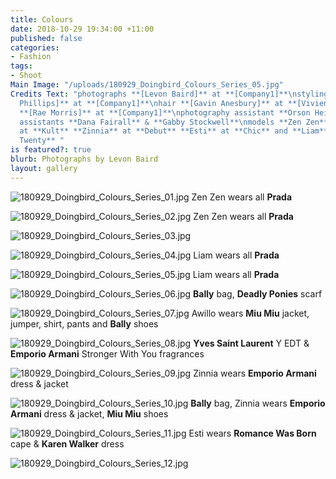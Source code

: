 ```yaml
---
title: Colours
date: 2018-10-29 19:34:00 +11:00
published: false
categories:
- Fashion
tags:
- Shoot
Main Image: "/uploads/180929_Doingbird_Colours_Series_05.jpg"
Credits Text: "photographs **[Levon Baird]** at **[Company1]**\nstyling **[Peter Simon
  Phillips]** at **[Company1]**\nhair **[Gavin Anesbury]** at **[Vivien's Creative]**\nmake-up
  **[Rae Morris]** at **[Company1]**\nphotography assistant **Orson Heidrich**\nmake-up
  assistants **Dana Fairall** & **Gabby Stockwell**\nmodels **Zen Zen** & **Awillo**
  at **Kult** **Zinnia** at **Debut** **Esti** at **Chic** and **Liam** at **Five
  Twenty** "
is featured?: true
blurb: Photographs by Levon Baird
layout: gallery
---
```


![180929_Doingbird_Colours_Series_01.jpg](/uploads/180929_Doingbird_Colours_Series_01.jpg)
Zen Zen wears all **Prada**

![180929_Doingbird_Colours_Series_02.jpg](/uploads/180929_Doingbird_Colours_Series_02.jpg)
Zen Zen wears all **Prada**

![180929_Doingbird_Colours_Series_03.jpg](/uploads/180929_Doingbird_Colours_Series_03.jpg)

![180929_Doingbird_Colours_Series_04.jpg](/uploads/180929_Doingbird_Colours_Series_04.jpg)
Liam wears all **Prada**

![180929_Doingbird_Colours_Series_05.jpg](/uploads/180929_Doingbird_Colours_Series_05.jpg)
Liam wears all **Prada**

![180929_Doingbird_Colours_Series_06.jpg](/uploads/180929_Doingbird_Colours_Series_06.jpg)
**Bally** bag, **Deadly Ponies** scarf

![180929_Doingbird_Colours_Series_07.jpg](/uploads/180929_Doingbird_Colours_Series_07.jpg)
Awillo wears **Miu Miu** jacket, jumper, shirt, pants and **Bally** shoes

![180929_Doingbird_Colours_Series_08.jpg](/uploads/180929_Doingbird_Colours_Series_08.jpg)
**Yves Saint Laurent** Y EDT & **Emporio Armani** Stronger With You fragrances

![180929_Doingbird_Colours_Series_09.jpg](/uploads/180929_Doingbird_Colours_Series_09.jpg)
Zinnia wears **Emporio Armani** dress & jacket

![180929_Doingbird_Colours_Series_10.jpg](/uploads/180929_Doingbird_Colours_Series_10.jpg)
**Bally** bag, Zinnia wears **Emporio Armani** dress & jacket, **Miu Miu** shoes

![180929_Doingbird_Colours_Series_11.jpg](/uploads/180929_Doingbird_Colours_Series_11.jpg)
Esti wears **Romance Was Born** cape & **Karen Walker** dress

![180929_Doingbird_Colours_Series_12.jpg](/uploads/180929_Doingbird_Colours_Series_12.jpg)


